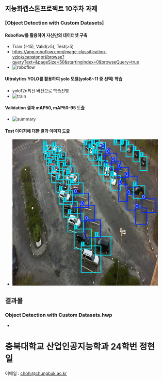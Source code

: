 
##  지능화캡스톤프로젝트 10주차 과제
### [Object Detection with Custom Datasets]
#### Roboflow를 활용하여 자신만의 데이터셋 구축
  - Train (>15), Valid(>5), Test(>5)
  - https://app.roboflow.com/image-classification-yzjok/capstonprj/browse?queryText=&pageSize=50&startingIndex=0&browseQuery=true
  - ![roboflow](roboflow.jpg)
#### Ultralytics YOLO를 활용하여 yolo 모델(yolo8~11 중 선택) 학습
  - yolo12n최신 버전으로 학습진행
  - ![train](yolomodel.jpg)
#### Validation 결과 mAP50, mAP50-95 도출
  - ![summary](mAP50.jpg)
#### Test 이미지에 대한 결과 이미지 도출
  - ![결과](tmpd169k9kz.PNG)


## 결과물
### Object Detection with Custom Datasets.hwp
- 

#### 
# 충북대학교 산업인공지능학과 24학번 정현일
이메일 : chohi@chungbuk.ac.kr
